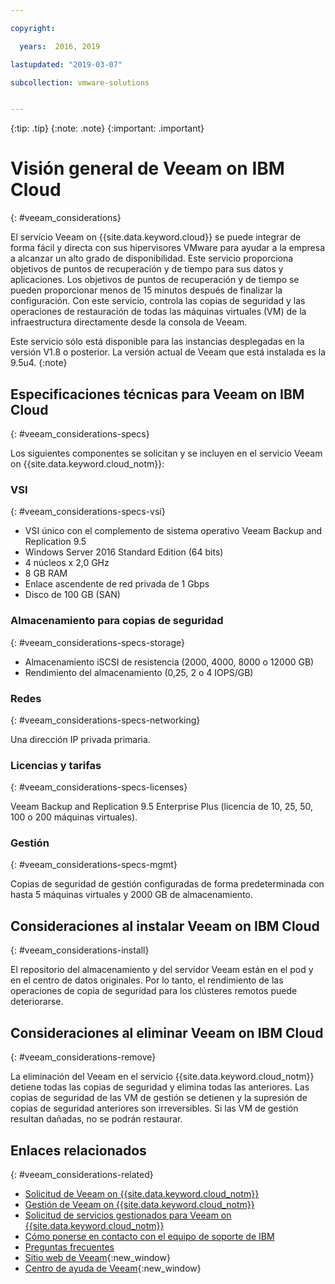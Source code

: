 ```yaml
---

copyright:

  years:  2016, 2019

lastupdated: "2019-03-07"

subcollection: vmware-solutions


---
```


{:tip: .tip}
{:note: .note}
{:important: .important}

# Visión general de Veeam on IBM Cloud
{: #veeam_considerations}

El servicio Veeam on {{site.data.keyword.cloud}} se puede integrar de forma fácil y directa con sus hipervisores VMware para ayudar a la empresa a alcanzar un alto grado de disponibilidad. Este servicio proporciona objetivos de puntos de recuperación y de tiempo para sus datos y aplicaciones. Los objetivos de puntos de recuperación y de tiempo se pueden proporcionar menos de 15 minutos después de finalizar la configuración. Con este servicio, controla las copias de seguridad y las operaciones de restauración de todas las máquinas virtuales (VM) de la infraestructura directamente desde la consola de Veeam.

Este servicio sólo está disponible para las instancias desplegadas en la versión V1.8 o posterior. La versión actual de Veeam que está instalada es la 9.5u4.
{:note}

## Especificaciones técnicas para Veeam on IBM Cloud
{: #veeam_considerations-specs}

Los siguientes componentes se solicitan y se incluyen en el servicio Veeam on {{site.data.keyword.cloud_notm}}:

### VSI
{: #veeam_considerations-specs-vsi}

* VSI único con el complemento de sistema operativo Veeam Backup and Replication 9.5
* Windows Server 2016 Standard Edition (64 bits)
* 4 núcleos x 2,0 GHz
* 8 GB RAM
* Enlace ascendente de red privada de 1 Gbps
* Disco de 100 GB (SAN)

### Almacenamiento para copias de seguridad
{: #veeam_considerations-specs-storage}

* Almacenamiento iSCSI de resistencia (2000, 4000, 8000 o 12000 GB)
* Rendimiento del almacenamiento (0,25, 2 o 4 IOPS/GB)

### Redes
{: #veeam_considerations-specs-networking}

Una dirección IP privada primaria.

### Licencias y tarifas
{: #veeam_considerations-specs-licenses}

Veeam Backup and Replication 9.5 Enterprise Plus (licencia de 10, 25, 50, 100 o 200 máquinas virtuales).

### Gestión
{: #veeam_considerations-specs-mgmt}

Copias de seguridad de gestión configuradas de forma predeterminada con hasta 5 máquinas virtuales y 2000 GB de almacenamiento.

## Consideraciones al instalar Veeam on IBM Cloud
{: #veeam_considerations-install}

El repositorio del almacenamiento y del servidor Veeam están en el pod y en el centro de datos originales. Por lo tanto, el rendimiento de las operaciones de copia de seguridad para los clústeres remotos puede deteriorarse.

## Consideraciones al eliminar Veeam on IBM Cloud
{: #veeam_considerations-remove}

La eliminación del Veeam en el servicio {{site.data.keyword.cloud_notm}} detiene todas las copias de seguridad y elimina todas las anteriores. Las copias de seguridad de las VM de gestión se detienen y la supresión de copias de seguridad anteriores son irreversibles. Si las VM de gestión resultan dañadas, no se podrán restaurar.

## Enlaces relacionados
{: #veeam_considerations-related}

* [Solicitud de Veeam on {{site.data.keyword.cloud_notm}}](/docs/services/vmwaresolutions/services?topic=vmware-solutions-veeam_ordering)
* [Gestión de Veeam on {{site.data.keyword.cloud_notm}}](/docs/services/vmwaresolutions/services?topic=vmware-solutions-managingveeam)
* [Solicitud de servicios gestionados para Veeam on {{site.data.keyword.cloud_notm}}](/docs/services/vmwaresolutions/services?topic=vmware-solutions-managing_veeam_services)
* [Cómo ponerse en contacto con el equipo de soporte de IBM](/docs/services/vmwaresolutions/vmonic?topic=vmware-solutions-trbl_support)
* [Preguntas frecuentes](/docs/services/vmwaresolutions/vmonic?topic=vmware-solutions-faq)
* [Sitio web de Veeam](https://www.veeam.com/){:new_window}
* [Centro de ayuda de Veeam](https://www.veeam.com/documentation-guides-datasheets.html){:new_window}
